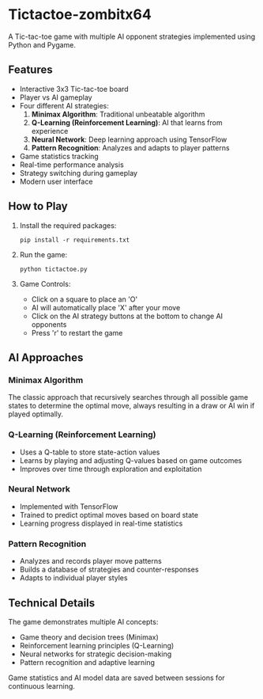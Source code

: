 # Tictactoe-zombitx64

A Tic-tac-toe game with multiple AI opponent strategies implemented using Python and Pygame.

## Features

- Interactive 3x3 Tic-tac-toe board
- Player vs AI gameplay 
- Four different AI strategies:
  1. **Minimax Algorithm**: Traditional unbeatable algorithm
  2. **Q-Learning (Reinforcement Learning)**: AI that learns from experience
  3. **Neural Network**: Deep learning approach using TensorFlow
  4. **Pattern Recognition**: Analyzes and adapts to player patterns
- Game statistics tracking
- Real-time performance analysis
- Strategy switching during gameplay
- Modern user interface

## How to Play

1. Install the required packages:
   ```
   pip install -r requirements.txt
   ```

2. Run the game:
   ```
   python tictactoe.py
   ```

3. Game Controls:
   - Click on a square to place an 'O'
   - AI will automatically place 'X' after your move
   - Click on the AI strategy buttons at the bottom to change AI opponents
   - Press 'r' to restart the game

## AI Approaches

### Minimax Algorithm
The classic approach that recursively searches through all possible game states to determine the optimal move, always resulting in a draw or AI win if played optimally.

### Q-Learning (Reinforcement Learning)
- Uses a Q-table to store state-action values
- Learns by playing and adjusting Q-values based on game outcomes
- Improves over time through exploration and exploitation

### Neural Network
- Implemented with TensorFlow
- Trained to predict optimal moves based on board state
- Learning progress displayed in real-time statistics

### Pattern Recognition
- Analyzes and records player move patterns
- Builds a database of strategies and counter-responses
- Adapts to individual player styles

## Technical Details

The game demonstrates multiple AI concepts:
- Game theory and decision trees (Minimax)
- Reinforcement learning principles (Q-Learning)
- Neural networks for strategic decision-making
- Pattern recognition and adaptive learning

Game statistics and AI model data are saved between sessions for continuous learning.